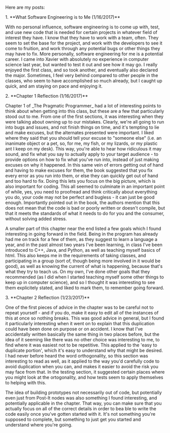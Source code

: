 <p>Here are my posts:</p>
1. **What Software Engineering is to Me (1/16/2017)** 
<p>With no personal influence, software engineering is to come up with, test, and use new code that is needed for certain projects in whatever field of interest they have. I know that they have to work with a team, often. They seem to set the base for the project, and work with the developers to see it come to fruition, and work through any potential bugs or other things they may have to fix. More personally, software engineering for me is a potential career. I came into Xavier with absolutely no experience in computer science last year, but wanted to test it out and see how it may go. I really enjoyed the first class, and so took another, and eventually also declared the major. Sometimes, I feel very behind compared to other people in the classes, who seem to have accomplished so much already, but I caught up quick, and am staying on pace and enjoying it.</p>
2. **Chapter 1 Reflection (1/16/2017)**
<p>Chapter 1 of _The Pragmatic Programmer_ had a lot of interesting points to think about when getting into this class, but these are a few that particularly stood out to me. From one of the first sections, it was interesting when they were talking about owning up to our mistakes. Clearly, we're all going to run into bugs and issues, and not finish things on time, and it's tempting to lie and make excuses, but the alternates presented were important. I liked where they said that you should tell your excuse to "someone else" (i.e. an inanimate object or a pet, so, for me, my fish, or my lizards, or my plastic ant I keep on my desk). This way, you're able to hear how ridiculous it may sound, and fix what you say to actually apply to your target audience - to provide options on how to fix what you've run into, instead of just making excuses on why it happened. In this same vein of errors getting out of hand and having to make excuses for them, the book suggested that you fix every error as you run into them, or else they can quickly get out of hand and too hard to fix. Doing this lets you focus on the big picture, which is also important for coding. This all seemed to culminate in an important point of while, yes, you need to proofread and think critically about everything you do, your code may not be perfect and bugless - it can just be good enough. Importantly pointed out in the book, the authors mention that this does not mean that the code is bad or poorly written or doesn't compile, but that it meets the standards of what it needs to do for you and the consumer, without solving added stress.</p>
<p>A smaller part of this chapter near the end listed a few goals which I found interesting in going forward in the field. Being in the program has already had me on track for a few of them, as they suggest to learn a language a year, and in the past almost two years I've been learning, in class I've been introduced to C++, Java, and Python, as well as teaching myself basics of html. This also keeps me in the requirements of taking classes, and participating in a group (sort of, though being more involved in it would be good), as well as knowing the current of what is happening, because that's what they try to teach us. On my own, I've done other goals that they recommended (as I did when I started teaching myself some other things to keep up in computer science), and so I thought it was interesting to see them explicitely stated, and liked to mark them, to remember going forward.</p>
3. **Chapter 2 Reflection (1/23/2017)**
<p>One of the first pieces of advice in the chapter was to be careful not to repeat yourself - and if you do, make it easy to edit all of the instances of this at once so nothing breaks. This was good advice in general, but I found it particularly interesting when it went on to explain that this duplication could have been done on purpose or on accident. I know that I've accidentally written basically the same thing in two places before, but the idea of it seeming like there was no other choice was interesting to me, to find where it was easiest not to be repetitive. This applied to the 'easy to duplicate portion', which it's easy to understand why that might be desired. I had never before heard the word orthogonality, so this section was interesting to read as well, as it applied to the way you'd carefully code to avoid duplication when you can, and makes it easier to avoid the risk you may face from that. In the testing section, it suggested certain places where you might look at the ortogonality, and how tests seem to apply themselves to helping with this. </p>
<p>The idea of building prototypes not necessarily out of code, but potentially even just from Post-It nodes was also something I found interesting, and potentially applicable in the chapter. That way, you can make sure that you actually focus on all of the correct details in order to bea ble to write the code easily once you've gotten started with it.  It's not something you're supposed to complete, but something to just get you started and understand where you're going.</p>

